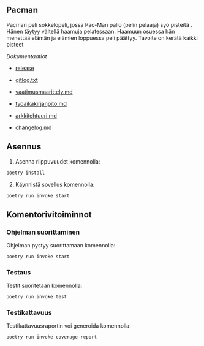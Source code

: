 ## Pacman

Pacman peli sokkelopeli, jossa Pac-Man pallo (pelin pelaaja) syö pisteitä . Hänen täytyy vältellä haamuja pelatessaan. Haamuun osuessa hän menettää elämän ja elämien loppuessa peli päättyy. Tavoite on kerätä kaikki pisteet


*Dokumentaatiot*
- [release](https://github.com/tuovinenemma/ot-harjoitustyo1/releases/tag/viikko5)


- [gitlog.txt](https://github.com/tuovinenemma/ot-harjoitustyo1/blob/main/laskarit/viikko1/gitlog.txt)


- [vaatimusmaarittely.md](https://github.com/tuovinenemma/ot-harjoitustyo1/blob/main/dokumentaatio/vaatimusmaarittely.md)

- [tyoaikakirjanpito.md](https://github.com/tuovinenemma/ot-harjoitustyo1/blob/main/dokumentaatio/tuntikirjanpito.md)

- [arkkitehtuuri.md](https://github.com/tuovinenemma/ot-harjoitustyo1/blob/main/dokumentaatio/arkkitehtuuri.md)

- [changelog.md](https://github.com/tuovinenemma/ot-harjoitustyo1/blob/main/dokumentaatio/changelog.md)

## Asennus

1. Asenna riippuvuudet komennolla:

```bash
poetry install
```


2. Käynnistä sovellus komennolla:

```bash
poetry run invoke start

```

## Komentorivitoiminnot

### Ohjelman suorittaminen

Ohjelman pystyy suorittamaan komennolla:

```bash
poetry run invoke start
```

### Testaus

Testit suoritetaan komennolla:

```bash
poetry run invoke test
```

### Testikattavuus

Testikattavuusraportin voi generoida komennolla:

```bash
poetry run invoke coverage-report
```

